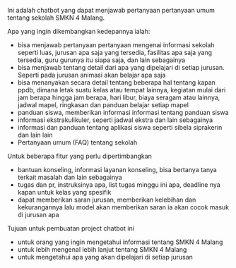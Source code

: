 Ini adalah chatbot yang dapat menjawab pertanyaan pertanyaan umum tentang sekolah SMKN 4 Malang. 

Apa yang ingin dikembangkan kedepannya ialah:
- bisa menjawab pertanyaan pertanyaan mengenai informasi sekolah seperti luas, jurusan apa saja yang tersedia, fasilitas apa saja yang tersedia, guru gurunya itu siapa saja, dan lain sebagainya
- bisa menjawab tentang detail dari apa yang dipelajari di setiap jurusan. Seperti pada jurusan animasi akan belajar apa saja
- bisa menanyakan secara detail tentang beberapa hal tentang kapan ppdb, dimana letak suatu kelas atau tempat lainnya, kegiatan mulai dari jam berapa hingga jam berapa, hari libur, biaya seragam atau lainnya, jadwal mapel, ringkasan dan panduan belajar setiap mapel
- panduan siswa, memberikan informasi informasi tentang panduan siswa
- informasi ekstrakulikuler, seperti jadwal ekstra dan lain sebagainya
- informasi dan panduan tentang aplikasi siswa seperti sibela siprakerin dan lain lain
- Pertanyaan umum (FAQ) tentang sekolah

Untuk beberapa fitur yang perlu dipertimbangkan 
- bantuan konseling, informasi layanan konseling, bisa bertanya tanya terkait masalah dan lain sebagainya  
- tugas dan pr, instruksinya apa, list tugas minggu ini apa, deadline nya kapan untuk kelas yang spesifik
- dapat memberikan saran jurusan, memberikan kelebihan dan kekurangannya lalu model akan memberikan saran ia akan cocok masuk di jurusan apa

Tujuan untuk pembuatan project chatbot ini
- untuk orang yang ingin mengetahui informasi tentang SMKN 4 Malang
- untuk lebih mengenal lebih lanjut tentang SMKN 4 Malang
- untuk mengetahui apa yang akan dipelajari di setiap jurusan
    
